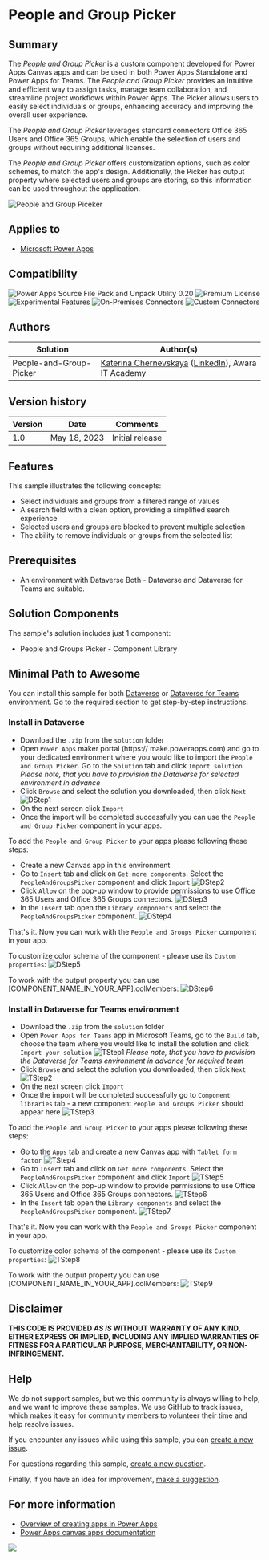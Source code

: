 # People and Group Picker

## Summary

The *_People and Group Picker_* is a custom component developed for Power Apps Canvas apps and can be used in both Power Apps Standalone and Power Apps for Teams.
The *_People and Group Picker_* provides an intuitive and efficient way to assign tasks, manage team collaboration, and streamline project workflows within Power Apps. The Picker allows users to easily select individuals or groups, enhancing accuracy and improving the overall user experience.

The *_People and Group Picker_* leverages standard connectors Office 365 Users and Office 365 Groups, which enable the selection of users and groups without requiring additional licenses. 

The *_People and Group Picker_* offers customization options, such as color schemes, to match the app's design. Additionally, the Picker has output property where selected users and groups are storing, so this information can be used throughout the application.

![People and Group Piceker](assets/PeopleAndGroupsPicker.gif)

## Applies to

* [Microsoft Power Apps](https://docs.microsoft.com/powerapps/)

## Compatibility

![Power Apps Source File Pack and Unpack Utility 0.20](https://img.shields.io/badge/Packing%20Tool-0.20-green.svg)
![Premium License](https://img.shields.io/badge/Premium%20License-Not%20Required-green.svg "Premium Power Apps license not required")
![Experimental Features](https://img.shields.io/badge/Experimental%20Features-No-green.svg "Does not rely on experimental features")
![On-Premises Connectors](https://img.shields.io/badge/On--Premises%20Connectors-No-green.svg "Does not use on-premise connectors")
![Custom Connectors](https://img.shields.io/badge/Custom%20Connectors-Not%20Required-green.svg "Does not use custom connectors")

## Authors

Solution|Author(s)
--------|---------
People-and-Group-Picker | [Katerina Chernevskaya](https://github.com/Katerina-Chernevskaya) ([LinkedIn](https://www.linkedin.com/in/katerinachernevskaya/)), Awara IT Academy

## Version history

Version|Date|Comments
-------|----|--------
1.0|May 18, 2023|Initial release

## Features

This sample illustrates the following concepts:

* Select individuals and groups from a filtered range of values
* A search field with a clean option, providing a simplified search experience
* Selected users and groups are blocked to prevent multiple selection
* The ability to remove individuals or groups from the selected list

## Prerequisites

* An environment with Dataverse
Both - Dataverse and Dataverse for Teams are suitable.

## Solution Components

The sample's solution includes just 1 component:

* People and Groups Picker - Component Library

## Minimal Path to Awesome

You can install this sample for both [Dataverse](#dtv) or [Dataverse for Teams](#dtvteams) environment. Go to the required section to get step-by-step instructions.

### <a id="dtv" />Install in Dataverse

* Download the `.zip` from the `solution` folder
* Open `Power Apps` maker portal (https:// make.powerapps.com) and go to your dedicated environment where you would like to import the `People and Group Picker`. Go to the `Solution` tab and click `Import solution`
*_Please note, that you have to provision the Dataverse for selected environment in advance_*
* Click `Browse` and select the solution you downloaded, then click `Next`
![DStep1](assets/DStep1.png)
* On the next screen click `Import`
* Once the import will be completed successfully you can use the `People and Group Picker` component in your apps.

To add the `People and Group Picker` to your apps please following these steps: 
* Create a new Canvas app in this environment
* Go to `Insert` tab and click on `Get more components`. Select the `PeopleAndGroupsPicker` component and click `Import`
![DStep2](assets/DStep2.png)
* Click `Allow` on the pop-up window to provide permissions to use Office 365 Users and Office 365 Groups connectors.
![DStep3](assets/DStep3.png)
* In the `Insert` tab open the `Library components` and select the `PeopleAndGroupsPicker` component.
![DStep4](assets/DStep4.png)

That's it. Now you can work with the `People and Groups Picker` component in your app.

To customize color schema of the component - please use its `Custom properties`:
![DStep5](assets/DStep5.png)

To work with the output property you can use [COMPONENT_NAME_IN_YOUR_APP].colMembers:
![DStep6](assets/DStep6.png)


### <a id="dtvteams" />Install in Dataverse for Teams environment

* Download the `.zip` from the `solution` folder
* Open `Power Apps for Teams` app in Microsoft Teams, go to the `Build` tab, choose the team where you would like to install the solution and click `Import your solution`
![TStep1](assets/TStep1.png)
*_Please note, that you have to provision the Dataverse for Teams environment in advance for required team_*
* Click `Browse` and select the solution you downloaded, then click `Next`
![TStep2](assets/TStep2.png)
* On the next screen click `Import`
* Once the import will be completed successfully go to `Component libraries` tab - a new component `People and Groups Picker` should appear here
![TStep3](assets/TStep3.png)

To add the `People and Group Picker` to your apps please following these steps: 
* Go to the `Apps` tab and create a new Canvas app with `Tablet form factor`
![TStep4](assets/TStep4.png)
* Go to `Insert` tab and click on `Get more components`. Select the `PeopleAndGroupsPicker` component and click `Import`
![TStep5](assets/TStep5.png)
* Click `Allow` on the pop-up window to provide permissions to use Office 365 Users and Office 365 Groups connectors.
![TStep6](assets/TStep6.png)
* In the `Insert` tab open the `Library components` and select the `PeopleAndGroupsPicker` component.
![TStep7](assets/TStep7.png)

That's it. Now you can work with the `People and Groups Picker` component in your app.

To customize color schema of the component - please use its `Custom properties`:
![TStep8](assets/TStep8.png)

To work with the output property you can use [COMPONENT_NAME_IN_YOUR_APP].colMembers:
![TStep9](assets/TStep9.png)


## Disclaimer

**THIS CODE IS PROVIDED *AS IS* WITHOUT WARRANTY OF ANY KIND, EITHER EXPRESS OR IMPLIED, INCLUDING ANY IMPLIED WARRANTIES OF FITNESS FOR A PARTICULAR PURPOSE, MERCHANTABILITY, OR NON-INFRINGEMENT.**

## Help

We do not support samples, but we this community is always willing to help, and we want to improve these samples. We use GitHub to track issues, which makes it easy for  community members to volunteer their time and help resolve issues.

If you encounter any issues while using this sample, you can [create a new issue](https://github.com/pnp/powerapps-samples/issues/new?assignees=&labels=Needs%3A+Triage+%3Amag%3A%2Ctype%3Abug-suspected&template=bug-report.yml&sample=YOURSAMPLENAME&authors=@YOURGITHUBUSERNAME&title=YOURSAMPLENAME%20-%20).

For questions regarding this sample, [create a new question](https://github.com/pnp/powerapps-samples/issues/new?assignees=&labels=Needs%3A+Triage+%3Amag%3A%2Ctype%3Abug-suspected&template=question.yml&sample=YOURSAMPLENAME&authors=@YOURGITHUBUSERNAME&title=YOURSAMPLENAME%20-%20).

Finally, if you have an idea for improvement, [make a suggestion](https://github.com/pnp/powerapps-samples/issues/new?assignees=&labels=Needs%3A+Triage+%3Amag%3A%2Ctype%3Abug-suspected&template=suggestion.yml&sample=YOURSAMPLENAME&authors=@YOURGITHUBUSERNAME&title=YOURSAMPLENAME%20-%20).

## For more information

- [Overview of creating apps in Power Apps](https://docs.microsoft.com/powerapps/maker/)
- [Power Apps canvas apps documentation](https://docs.microsoft.com/en-us/powerapps/maker/canvas-apps/)


<img src="https://telemetry.sharepointpnp.com/powerapps-samples/samples/people-and-group-picker" />